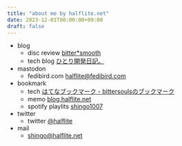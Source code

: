 ```yaml
---
title: "about me by halflite.net"
date: 2023-12-01T00:00:00+09:00
draft: false
---
```


- blog
  - disc review [bitter*smooth](https://bittersmooth.halflite.net/ "bitter*smooth")
  - tech blog [ひとり開発日記。](https://halflite.github.io/techlog/ "ひとり開発日記。")
- mastodon
  - fedibird.com [halflite@fedibird.com](https://fedibird.com/@halflite "halflite@fedibird.com")
- bookmark
  - tech [はてなブックマーク - bittersoulsのブックマーク](http://b.hatena.ne.jp/bittersouls/ "はてなブックマーク - bittersoulsのブックマーク")
  - memo [blog.halflite.net](http://blog.halflite.net/ "blog.halflite.net")
  - spotify playlits [shingo1007](https://open.spotify.com/user/94adu4wv5h59ykv64hed3sl7m "shingo1007")
- twitter
  - twitter [@halflite](https://twitter.com/halflite "@halflite")
- mail
    - [shingo@halflite.net](<mailto:shingo@halflite.net>)
